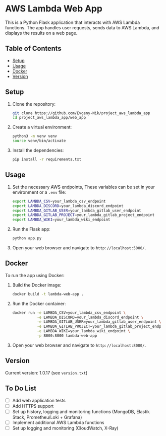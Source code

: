 # AWS Lambda Web App

This is a Python Flask application that interacts with AWS Lambda functions. The app handles user requests, sends data to AWS Lambda, and displays the results on a web page.

## Table of Contents

- [Setup](#setup)
- [Usage](#usage)
- [Docker](#docker)
- [Version](#version)

## Setup

1. Clone the repository:
   ```sh
   git clone https://github.com/Evgeny-Nik/project_aws_lambda_app
   cd project_aws_lambda_app/web_app
   ```

2. Create a virtual environment:
   ```sh
   python3 -m venv venv
   source venv/bin/activate
   ```

3. Install the dependencies:
   ```sh
   pip install -r requirements.txt
   ```

## Usage

1. Set the necessary AWS endpoints,
These variables can be set in your environment or a `.env` file:
   ```sh
   export LAMBDA_CSV=your_lambda_csv_endpoint
   export LAMBDA_DISCORD=your_lambda_discord_endpoint
   export LAMBDA_GITLAB_USER=your_lambda_gitlab_user_endpoint
   export LAMBDA_GITLAB_PROJECT=your_lambda_gitlab_project_endpoint
   export LAMBDA_WIKI=your_lambda_wiki_endpoint
   ```

2. Run the Flask app:
   ```sh
   python app.py
   ```

3. Open your web browser and navigate to `http://localhost:5000/`.

## Docker

To run the app using Docker:

1. Build the Docker image:
   ```sh
   docker build -t lambda-web-app .
   ```

2. Run the Docker container:
   ```sh
   docker run -e LAMBDA_CSV=your_lambda_csv_endpoint \
              -e LAMBDA_DISCORD=your_lambda_discord_endpoint \
              -e LAMBDA_GITLAB_USER=your_lambda_gitlab_user_endpoint \
              -e LAMBDA_GITLAB_PROJECT=your_lambda_gitlab_project_endpoint \
              -e LAMBDA_WIKI=your_lambda_wiki_endpoint \
              -p 8000:8000 lambda-web-app
   ```

3. Open your web browser and navigate to `http://localhost:8000/`.

## Version

Current version: 1.0.17 (see `version.txt`)

## To Do List

- [ ] Add web application tests
- [ ] Add HTTPS support
- [ ] Set up history, logging and monitoring functions (MongoDB, Elastik Stack, Prometheu/Loki + Grafana)
- [ ] Implement additional AWS Lambda functions
- [ ] Set up logging and monitoring (CloudWatch, X-Ray)
